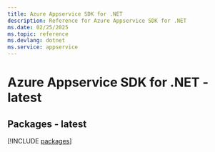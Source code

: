 ```yaml
---
title: Azure Appservice SDK for .NET
description: Reference for Azure Appservice SDK for .NET
ms.date: 02/25/2025
ms.topic: reference
ms.devlang: dotnet
ms.service: appservice
---
```

# Azure Appservice SDK for .NET - latest
## Packages - latest
[!INCLUDE [packages](appservice-index.md)]